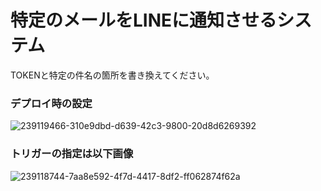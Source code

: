 # 特定のメールをLINEに通知させるシステム
TOKENと特定の件名の箇所を書き換えてください。

### デプロイ時の設定
![239119466-310e9dbd-d639-42c3-9800-20d8d6269392](https://github.com/yoshi-non/gas-mail-to-line/assets/83369665/bbf3cbf7-aaa0-47ac-ba57-80a242d339d3)

### トリガーの指定は以下画像
![239118744-7aa8e592-4f7d-4417-8df2-ff062874f62a](https://github.com/yoshi-non/gas-mail-to-line/assets/83369665/9c6c3bfa-8660-4d9c-9171-39a985ea9409)
